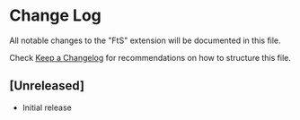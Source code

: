 # Change Log

All notable changes to the "FtS" extension will be documented in this file.

Check [Keep a Changelog](http://keepachangelog.com/) for recommendations on how to structure this file.

## [Unreleased]

- Initial release